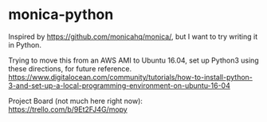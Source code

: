 # monica-python
Inspired by https://github.com/monicahq/monica/, but I want to try writing it in Python.

Trying to move this from an AWS AMI to Ubuntu 16.04, set up Python3 using these directions, for future reference.
https://www.digitalocean.com/community/tutorials/how-to-install-python-3-and-set-up-a-local-programming-environment-on-ubuntu-16-04

Project Board (not much here right now): https://trello.com/b/9Et2FJ4G/mopy
